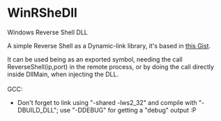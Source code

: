 # WinRSheDll
Windows Reverse Shell DLL

A simple Reverse Shell as a Dynamic-link library, it's based in [this Gist](https://gist.github.com/otavioarj/218ad828b6909345c15bfcf6072b4eb4).<br>

It can be used being as an exported symbol, needing the call ReverseShell(ip,port) in the remote process, or by doing the call directly inside DllMain, when injecting the DLL.
<br>
<br>GCC:<br>
* Don't forget to link using "-shared -lws2_32" and compile with "-DBUILD_DLL"; use "-DDEBUG" for getting a "debug" output :P
